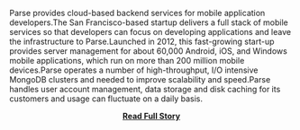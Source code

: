 <p>Parse provides cloud-based backend services for mobile application developers.The San Francisco-based startup delivers a full stack of mobile services so that developers can focus on developing applications and leave the infrastructure to Parse.Launched in 2012, this fast-growing start-up provides server management for about 60,000 Android, iOS, and Windows mobile applications, which run on more than 200 million mobile devices.Parse operates a number of high-throughput, I/O intensive MongoDB clusters and needed to improve scalability and speed.Parse handles user account management, data storage and disk caching for its customers and usage can fluctuate on a daily basis.</p>
<center><p><a href="http://aws.amazon.com/solutions/case-studies/parse/" style='padding:25px; font-sze:18px; font-weight: bold;'>Read Full Story</a></p></center>
